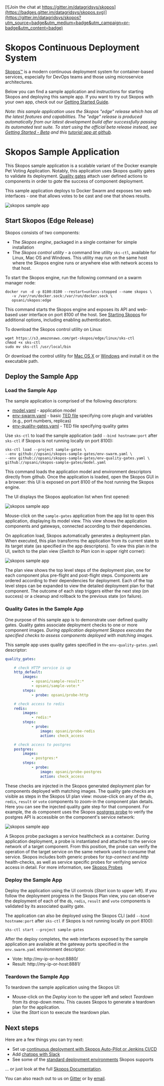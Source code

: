 [![Join the chat at https://gitter.im/datagridsys/skopos](https://badges.gitter.im/datagridsys/skopos.svg)](https://gitter.im/datagridsys/skopos?utm_source=badge&utm_medium=badge&utm_campaign=pr-badge&utm_content=badge)

Skopos Continuous Deployment System
==========================
[Skopos™](http://opsani.com/skopos/) is a modern continuous deployment system for container-based services, especially for DevOps teams and those using microservice architectures.

Below you can find a sample application and instructions for starting Skopos and deploying this sample app.  If you want to try out Skopos with your own app, check out our [Getting Started Guide](http://doc.opsani.com/skopos/edge/README/).

_Note: this sample application uses the Skopos "edge" release which has all the latest features and capabilities. The "edge" release is produced automatically from our latest development build after successfully passing its automated test suite. To start using the official beta release instead, see [Getting Started - Beta](http://doc.opsani.com/skopos/stable/README/) and this [tutorial app at github](https://github.com/opsani/skopos-sample-app)._

Skopos Sample Application
==========================
This Skopos sample application is a scalable variant of the Docker example Pet Voting Application.  Notably, this application uses Skopos quality gates to validate its deployment.  [Quality gates](http://doc.opsani.com/skopos/edge/QUALITY-GATES/) attach user defined actions to components in order to *gate* the success of component deployment.

This sample application deploys to Docker Swarm and exposes two web interfaces - one that allows votes to be cast and one that shows results.

![skopos sample app](images/skopos-sample-gates.png)

## Start Skopos (Edge Release)
Skopos consists of two components:

* The _Skopos engine_, packaged in a single container for simple installation
* The _Skopos control utility_ - a command line utility `sks-ctl`, available for Linux, Mac OS and Windows. This utility may run on the same host where the Skopos engine runs or anywhere else with network access to that host.

To start the Skopos engine, run the following command on a swarm manager node:

```
docker run -d -p 8100:8100 --restart=unless-stopped --name skopos \
   -v /var/run/docker.sock:/var/run/docker.sock \
   opsani/skopos:edge
```

This command starts the Skopos engine and exposes its API and web-based user interface on port 8100 of the host. See [Starting Skopos](http://doc.opsani.com/skopos/edge/README/) for additional options, including enabling authentication.

To download the Skopos control utility on Linux:

```
wget https://s3.amazonaws.com/get-skopos/edge/linux/sks-ctl
chmod +x sks-ctl
sudo mv sks-ctl /usr/local/bin
```

Or download the control utility for [Mac OS X](https://s3.amazonaws.com/get-skopos/edge/darwin/sks-ctl) or [Windows](https://s3.amazonaws.com/get-skopos/egde/windows/sks-ctl.exe) and install it on the executable path.

## Deploy the Sample App

### Load the Sample App

The sample application is comprised of the following descriptors:

* [model.yaml](/model.yaml) - application model
* [env-swarm.yaml](/env-swarm.yaml) - basic [TED file](http://doc.opsani.com/skopos/edge/TED-GUIDE/) specifying core plugin and variables (e.g., port numbers, replicas)
* [env-quality-gates.yaml](/env-quality-gates.yaml) - TED file specifying quality gates

Use `sks-ctl` to load the sample application (add `--bind hostname:port` after `sks-ctl` if Skopos is not running locally on port 8100):

```
sks-ctl load --project sample-gates \
--env github://opsani/skopos-sample-gates/env-swarm.yaml \
--env github://opsani/skopos-sample-gates/env-quality-gates.yaml \
github://opsani/skopos-sample-gates/model.yaml
```

This command loads the application model and environment descriptors directly from github.  Once the application is loaded, open the Skopos GUI in a browser:  this UI is exposed on port 8100 of the host running the Skopos engine.

The UI displays the Skopos application list when first opened:

![skopos sample app](images/app-list.png)

Mouse-click on the `sample-gates` application from the app list to open this application, displaying its model view.  This view shows the application components and gateways, connected according to their dependencies.

On application load, Skopos automatically generates a deployment plan.  When executed, this plan transforms the application from its current state to its target state (as specified in the app descriptors).  To view this plan in the UI, switch to the plan view (*Switch to Plan* icon in upper right corner):

![skopos sample app](images/plan-view.png)

The plan view shows the top level steps of the deployment plan, one for each component plus pre-flight and post-flight steps.  Components are ordered according to their dependencies for deployment.  Each of the top level steps can be expanded to view the detailed deployment plan for that component.  The outcome of each step triggers either the next step (on success) or a cleanup and rollback to the previous state (on failure).

### Quality Gates in the Sample App
One purpose of this sample app is to demonstrate user defined quality gates.  Quality gates associate deployment checks to one or more component images.  *During application deployment Skopos executes the specified checks to assess components deployed with matching images.*  

This sample app uses quality gates specified in the `env-quality-gates.yaml` descriptor:

```yaml
quality_gates:

    # check HTTP service is up
    http_default:
        images:
            - opsani/sample-result:*
            - opsani/sample-vote:*
        steps:
            - probe: opsani/probe-http

    # check access to redis
    redis:
        images:
            - redis:*
        steps:
            - probe:
                image: opsani/probe-redis
                action: check_access

    # check access to postgres
    postgres:
        images:
            - postgres:*
        steps:
            - probe:
                image: opsani/probe-postgres
                action: check_access
```

These checks are injected in the Skopos generated deployment plan for components deployed with matching images.  The quality gate checks are visible as steps in the Skopos UI plan view:  mouse-click on any of the `db`, `redis`, `result` or `vote` components to zoom-in the component plan details.  Here you can see the injected quality gate step for that component.  For example, the `db` component uses the Skopos [postgres probe](https://github.com/opsani/probe-postgres) to verify the postgres API is accessible on the component's service network:

![skopos sample app](images/db-plan-details.png)

A Skopos probe packages a service healthcheck as a container.  During application deployment, a probe is instantiated and attached to the service network of a target component.  From this position, the probe can verify the operation of the target service on the same network used to consume that service.  Skopos includes both generic probes for *tcp-connect* and *http* health-checks, as well as service specific probes for verifying service access in detail.  For more information, see [Skopos Probes](http://doc.opsani.com/skopos/edge/PROBES/)

### Deploy the Sample App

Deploy the application using the UI controls (*Start* icon to upper left).  If you follow the deployment progress in the Skopos Plan view, you can observe the deployment of each of the `db`, `redis`, `result` and `vote` components is validated by its associated quality gate.

The application can also be deployed using the Skopos CLI (add `--bind hostname:port` after `sks-ctl` if Skopos is not running locally on port 8100):

```
sks-ctl start --project sample-gates
```

After the deploy completes, the web interfaces exposed by the sample application are available at the gateway ports specified in the `env.swarm.yaml` environment descriptor:

* Vote: http://my-ip-or-host:8880/
* Result: http://my-ip-or-host:8881/

### Teardown the Sample App
To teardown the sample application using the Skopos UI:

* Mouse-click on the *Deploy* icon to the upper left and select *Teardown* from its drop-down menu.  This causes Skopos to generate a teardown plan for the application.
* Use the *Start* icon to execute the teardown plan.

## Next steps

Here are a few things you can try next:

- Set up [continuous deployment with Skopos Auto-Pilot or Jenkins CI/CD](http://doc.opsani.com/skopos/edge/CICD/)
- Add [chatops with Slack](http://doc.opsani.com/skopos/edge/CHATOPS/)
- See some of the [standard deployment environments](http://doc.opsani.com/skopos/edge/TED-GUIDE/#standard-target-environment-files) Skopos supports

... or just look at the full [Skopos Documentation](http://doc.opsani.com/skopos/edge/).

You can also reach out to us on [Gitter](https://gitter.im/opsani/skopos) or by [email](mailto:support@opsani.com).

